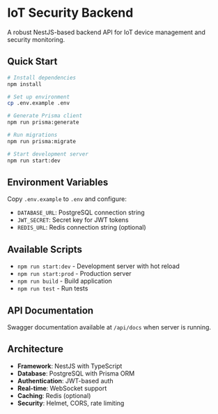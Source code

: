 # IoT Security Backend

A robust NestJS-based backend API for IoT device management and security monitoring.

## Quick Start

```bash
# Install dependencies
npm install

# Set up environment
cp .env.example .env

# Generate Prisma client
npm run prisma:generate

# Run migrations
npm run prisma:migrate

# Start development server
npm run start:dev
```

## Environment Variables

Copy `.env.example` to `.env` and configure:

- `DATABASE_URL`: PostgreSQL connection string
- `JWT_SECRET`: Secret key for JWT tokens
- `REDIS_URL`: Redis connection string (optional)

## Available Scripts

- `npm run start:dev` - Development server with hot reload
- `npm run start:prod` - Production server
- `npm run build` - Build application
- `npm run test` - Run tests

## API Documentation

Swagger documentation available at `/api/docs` when server is running.

## Architecture

- **Framework**: NestJS with TypeScript
- **Database**: PostgreSQL with Prisma ORM
- **Authentication**: JWT-based auth
- **Real-time**: WebSocket support
- **Caching**: Redis (optional)
- **Security**: Helmet, CORS, rate limiting
